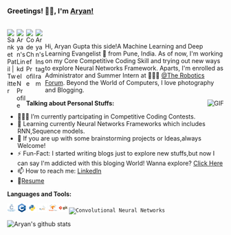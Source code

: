 

<!--
**beingaryan/beingaryan** is a ✨ _special_ ✨ repository because its `README.md` (this file) appears on your GitHub profile.

Here are some ideas to get you started:

- 🔭 I’m currently working on ...
- 🌱 I’m currently learning ...
- 👯 I’m looking to collaborate on ...
- 🤔 I’m looking for help with ...
- 💬 Ask me about ...
- 📫 How to reach me: ...
- 😄 Pronouns: ...
- ⚡ Fun fact: ...
-->

### Greetings! 👋🏽, I'm [Aryan!](https://beingaryan.github.io/)

<br/>


<a href="https://medium.com/@aryan.gupta18">
<img align="left" alt="Sanket Patil | Twitter" width="22px" src="https://cdn.jsdelivr.net/npm/simple-icons@v3/icons/medium.svg" />
</a>
<a href="https://www.linkedin.com/in/aryan-gupta-6a9201191/">
<img align="left" alt="Aryan's LinkdeIN Profile" width="22px" src="https://cdn.jsdelivr.net/npm/simple-icons@v3/icons/linkedin.svg" />
</a>
<a href="https://www.codechef.com/users/beingaryan">
<img align="left" alt="CodeChef Profile" width="22px" src="https://cdn.jsdelivr.net/npm/simple-icons@3.2.0/icons/codechef.svg" />
</a>
<a href="https://www.instagram.com/beingryaan/">
<img align="left" alt="Aryan's Instagram" width="22px" src="https://cdn.jsdelivr.net/npm/simple-icons@v3/icons/instagram.svg" />
</a>



<br />

Hi, Aryan Gupta this side!A Machine Learning and Deep Learning Evangelist 🚀 from Pune, India. As of now, I'm working on my Core Competitive Coding Skill and trying out new ways to explore Neural Networks Framework. Aparts, I'm enrolled as Administrator and Summer Intern at 🙍🏽‍♂️ [@The Robotics Forum](https://vitpunerobotics.com/). Beyond the World of Computers, I love photography and Blogging.

<img align="right" alt="GIF" src="https://media.giphy.com/media/ko7twHhomhk8E/giphy.gif" />

**Talking about Personal Stuffs:**

- 👨🏽‍💻 I’m currently partcipating in Competitive Coding Contests.
- 🌱 Learning currently Neural Networks Frameworks which includes RNN,Sequence models.
- 💬 If you are up with some brainstorming projects or Ideas,always Welcome! 
- ⚡️ Fun-Fact: I started writing blogs just to explore new stuffs,but now I can say I'm addicted with this bloging World!
                Wanna explore? [Click Here](https://medium.com/@aryan.gupta18)
- 📫 How to reach me: [LinkedIn](https://www.linkedin.com/in/aryan-gupta-6a9201191/)
- 📝[Resume](https://beingaryan.github.io/docs/GuptaAryan_IT_2022_RESUME1.pdf)

**Languages and Tools:**

<code><img height="20" alt="C" src="https://raw.githubusercontent.com/github/explore/5c058a388828bb5fde0bcafd4bc867b5bb3f26f3/topics/c/c.png"></code>
<code><img height="20" alt="C++" src="https://raw.githubusercontent.com/github/explore/80688e429a7d4ef2fca1e82350fe8e3517d3494d/topics/cpp/cpp.png"></code>
<code><img height="20" alt="Python" src="https://raw.githubusercontent.com/github/explore/80688e429a7d4ef2fca1e82350fe8e3517d3494d/topics/python/python.png"></code>
<code><img height="20" alt="MySql" src="https://raw.githubusercontent.com/github/explore/80688e429a7d4ef2fca1e82350fe8e3517d3494d/topics/mysql/mysql.png"></code>
<code><img height="20" alt="TensorFlow" src="https://raw.githubusercontent.com/github/explore/80688e429a7d4ef2fca1e82350fe8e3517d3494d/topics/tensorflow/tensorflow.png"></code>
<code><img height="20" alt="Git" src="https://raw.githubusercontent.com/github/explore/80688e429a7d4ef2fca1e82350fe8e3517d3494d/topics/git/git.png"></code>
<code><img height="20" alt="Convolutional Neural Networks" src="https://cdn.jsdelivr.net/npm/simple-icons@3.2.0/icons/cnn.svg"></code>

![Aryan's github stats](https://github-readme-stats.vercel.app/api?username=beingaryan&show_icons=true&theme=radical)
<!--(https://github-readme-stats.vercel.app/api?username=beingaryan&show_icons=true&hide_border=true&theme=radical)--!>

